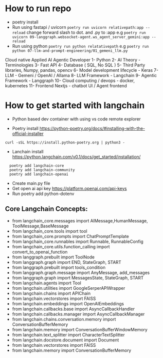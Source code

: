 # How to run repo
- poetry install
- Run using fastapi / uvicorn
   `poetry run uvicorn relativepath:app --reload` change forward slash to dot. and .py to :app 
   e.g
   `poetry run uvicorn 09-langgraph.websocket-agent.ws_agent_server_gemini:app --reload`
- Run using python
  `poetry run python relatativepath`
  e.g
  `poetry run python 07-llm-and-prompt-engineering/01_gemeni_llm.py`



Cloud native Applied AI Agentic Developer
1- Python 
2- AI Theory - Terminologies
3- Fast API 
4- Database ( SQL, No SQL ) 
5- Third Party libraries, Numpy, pandas, opencv
6- Model development lifecycle - Keras
7- LLM - Gemeni / OpenAI / Allama 
8- LLM Framework - Langchain
9- Agentic Framework - Langgraph
10- Cloud computing / devops - docker, kubernetes 
11- Frontend Nextjs - chatbot UI / Agent frontend



# How to get started with langchain
- Python based dev container with using vs code remote explorer

- Poetry install https://python-poetry.org/docs/#installing-with-the-official-installer

``` curl -sSL https://install.python-poetry.org | python3 - ```

- Lanchain install https://python.langchain.com/v0.1/docs/get_started/installation/

```
  poetry add langchain-core
  poetry add langchain-community
  poetry add langchain-openai
```
- Create main.py file
- Get open ai api key https://platform.openai.com/api-keys
- Run   poetry add python-dotenv

## Core Langchain Concepts: 
- from langchain_core.messages import AIMessage,HumanMessage, ToolMessage,BaseMessage
- from langchain_core.tools import tool
- from langchain_core.prompts import ChatPromptTemplate
- from langchain_core.runnables import Runnable, RunnableConfig
- from langchain_core.utils.function_calling import convert_to_openai_function
- from langgraph.prebuilt import ToolNode
- from langgraph.graph import END, StateGraph, START
- from langgraph.prebuilt import tools_condition
- from langgraph.graph.message import AnyMessage, add_messages
- from langgraph.graph import MessagesState, StateGraph, START
- from langchain.agents import Tool
- from langchain.utilities import GoogleSerperAPIWrapper
- from langchain.chains import APIChain
- from langchain.vectorstores import FAISS
- from langchain.embeddings import OpenAIEmbeddings
- from langchain.callbacks.base import AsyncCallbackHandler
- from langchain.callbacks.manager import AsyncCallbackManager
- from langchain.chains.conversation.memory import ConversationBufferMemory
- from langchain.memory import ConversationBufferWindowMemory
- from langchain.text_splitter import CharacterTextSplitter
- from langchain.docstore.document import Document
- from langchain.vectorstores import FAISS
- from langchain.memory import ConversationBufferMemory



  
